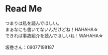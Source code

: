 # Read Me
つまりは私を読んでほしい。<br>
まぁなにも書いてないんだけどね！HAHAHA☆<br>
できれば事故紹介を読んでほしいね！WAHAHA☆<br>
<br>
坂巻さん：09077198187
